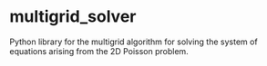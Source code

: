 # multigrid_solver
Python library for the multigrid algorithm for solving the system of equations arising from the 2D Poisson problem.
